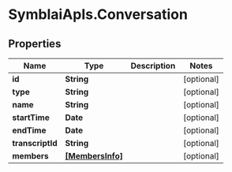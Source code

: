 # SymblaiApIs.Conversation

## Properties
Name | Type | Description | Notes
------------ | ------------- | ------------- | -------------
**id** | **String** |  | [optional] 
**type** | **String** |  | [optional] 
**name** | **String** |  | [optional] 
**startTime** | **Date** |  | [optional] 
**endTime** | **Date** |  | [optional] 
**transcriptId** | **String** |  | [optional] 
**members** | [**[MembersInfo]**](MembersInfo.md) |  | [optional] 


